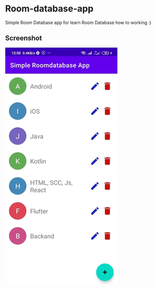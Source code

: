 # Room-database-app
Simple Room Database app for learn Room Database how to working :)



## Screenshot

![Screenshot](https://github.com/murodjon-sattorov/Room-database-app/blob/master/screenshot/uz_murodjon_sattorov_simpleroomdatabaseapp.jpg)
